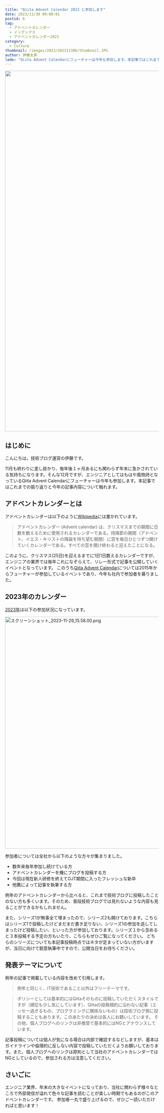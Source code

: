 ```yaml
---
title: "Qiita Advent Calendar 2023 に参加します"
date: 2023/11/30 00:00:01
postid: b
tag:
  - アドベントカレンダー
  - インデックス
  - アドベントカレンダー2023
category:
  - Culture
thumbnail: /images/2023/20231130b/thumbnail.JPG
author: 伊藤太斉
lede: "Qiita Advent Calendarにフューチャーは今年も参加します。本記事ではこれまでの振り返りと今年の記事内容について触れます。"
---
```

<img src="/images/2023/20231130b/IMG_0698.JPG" alt="" width="1181" height="1181" loading="lazy">

## はじめに

こんにちは。技術ブログ運営の伊藤です。

11月も終わりに差し掛かり、毎年後１ヶ月あるにも関わらず年末に急かされている気持ちになります。そんな12月ですが、エンジニアとしてはもはや風物詩となっているQiita Advent Calendarにフューチャーは今年も参加します。本記事ではこれまでの振り返りと今年の記事内容について触れます。

## アドベントカレンダーとは

アドベントカレンダーは以下のように[Wikipedia](https://ja.wikipedia.org/wiki/%E3%82%A2%E3%83%89%E3%83%99%E3%83%B3%E3%83%88%E3%82%AB%E3%83%AC%E3%83%B3%E3%83%80%E3%83%BC)には書かれています。

> アドベントカレンダー (Advent calendar) は、クリスマスまでの期間に日数を数えるために使用されるカレンダーである。待降節の期間（アドベント、イエス・キリストの降誕を待ち望む期間）に窓を毎日ひとつずつ開けていくカレンダーである。すべての窓を開け終わると迎えたことになる。

このように、クリスマス(25日)を迎えるまでに1日1日数えるカレンダーですが、エンジニアの業界では毎年これになぞらえて、リレー形式で記事を公開していくイベントとなっています。
このうち[Qiita Advent Calendar](https://qiita.com/advent-calendar/2023)については2015年からフューチャーが参加しているイベントであり、今年も社内で参加者を募りました。

## 2023年のカレンダー

[2023年](https://qiita.com/advent-calendar/2023)は以下の参加状況になっています。

<img src="/images/2023/20231130b/スクリーンショット_2023-11-29_15.58.00.png" alt="スクリーンショット_2023-11-29_15.58.00.png" width="1071" height="759" loading="lazy">

参加者については全社から以下のような方々が集まりました。

- 数年来毎年参加し続けている方
- アドベントカレンダーを機にブログを投稿する方
- 今回は現在新人研修を終えてOJT期間に入ったフレッシュな新卒
- 他薦によって記事を執筆する方

例年のアドベントカレンダーから比べると、これまで技術ブログに投稿したことのない方も多くいます。そのため、普段技術ブログでは見れないような内容も見ることができるかもしれません。

また、シリーズ1が無事全て埋まったので、シリーズ2も開けております。こちらはシリーズ1で投稿したけどまだまだ書き足りない、シリーズ1の参加を逃してしまったけど投稿したい、といった方が参加しております。シリーズ１から含めると３本投稿する予定の方もいたり、こちらもぜひご覧になってください。
どちらのシリーズについても本記事投稿時点ではネタが定まっていない方がいますが、当日に向けて鋭意執筆中ですので、公開当日をお待ちください。

## 発表テーマについて

例年の記事で掲載している内容を改めて引用します。

> 例年と同じく、IT技術であること以外はフリーテーマです。

> ポリシーとしては基本的にはQiitaそのものに投稿していただくスタイルですが（順位も少し気にしています）、Qiitaの投稿規約に沿わない記事（エッセー過ぎるもの、プログラミングに関係ないもの）は技術ブログ側に投稿することもあります。このあたりの決めは各人にお願いしています。
その他、個人ブログへのリンクは非推奨で基本的にはNGとアナウンスしています。

記事投稿については個人が気になる場合は内部で確認するなどしますが、基本はガイドラインや倫理的に反しない内容で投稿していただくようお願いしております。また、個人ブログへのリンクは原則として当社のアドベントカレンダーではNGとしているので、参加される方は注意してください。

## さいごに

エンジニア業界、年末の大きなイベントになっており、当社に関わらず様々なところで外部発信が溢れて色々な記事を読むことが楽しい時期でもあるのがこのアドベントカレンダーです。
参加者一丸で盛り上げるので、ぜひご一読いただければと思います！
